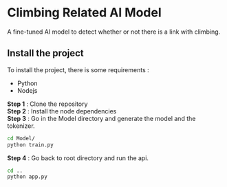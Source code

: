 # Climbing Related AI Model
A fine-tuned AI model to detect whether or not there is a link with climbing.  
  
## Install the project
To install the project, there is some requirements :  
- Python
- Nodejs

**Step 1** : Clone the repository  
**Step 2** : Install the node dependencies  
**Step 3** : Go in the Model directory and generate the model and the tokenizer.  
```bash
cd Model/  
python train.py
```  
**Step 4** : Go back to root directory and run the api.  
```bash
cd ..  
python app.py
```  
